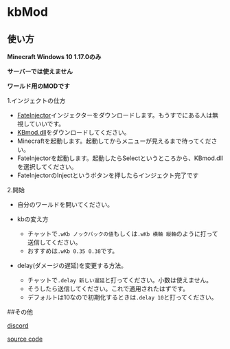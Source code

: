 # kbMod
## 使い方
**Minecraft Windows 10 1.17.0のみ** 

**サーバーでは使えません**

**ワールド用のMODです**

1.インジェクトの仕方
  - [FateInjector](https://github.com/fligger/FateInjector/releases/latest/download/FateInjector.exe)インジェクターをダウンロードします。もうすでにある人は無視していいです。
  - [KBmod.dll](./KBmod.dll)をダウンロードしてください。
  - Minecraftを起動します。起動してからメニューが見えるまで待ってください。
  - FateInjectorを起動します。起動したらSelectというところから、KBmod.dllを選択してください。
  - FateInjectorのInjectというボタンを押したらインジェクト完了です

2.開始
  - 自分のワールドを開いてください。
  - kbの変え方
    - チャットで```.wKb ノックバックの値```もしくは```.wKb 横軸 縦軸```のように打って送信してください。
    - おすすめは```.wKb 0.35 0.38```です。

  - delay(ダメージの遅延)を変更する方法。
    - チャットで```.delay 新しい遅延```と打ってください。小数は使えません。
    - そうしたら送信してください。これで適用されたはずです。
    - デフォルトは10なので初期化するときは```.delay 10```と打ってください。

##その他

[discord](https://discord.gg/BD2vSDTe2R)

[source code](https://github.com/360tetsu360/KBmodSRC)
    
